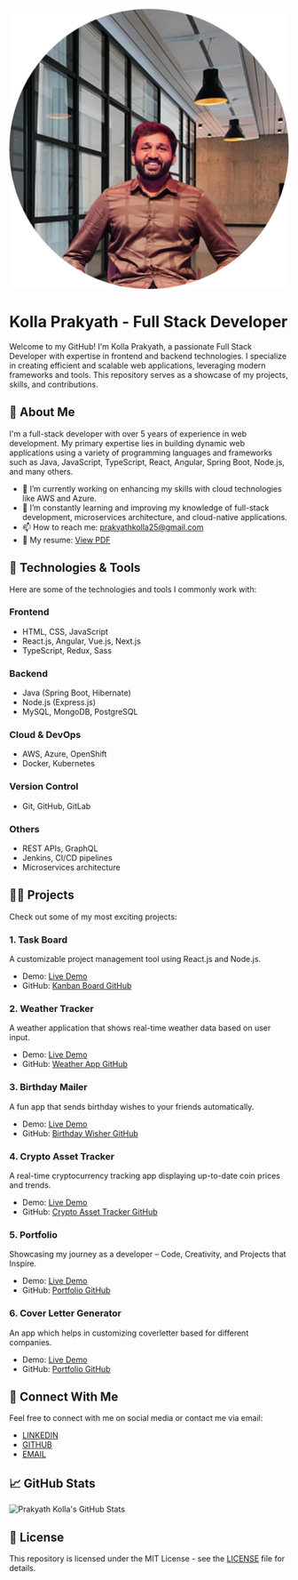 ![logo](https://github.com/prakyathkolla/prakyathkolla/blob/main/heading.png)

# Kolla Prakyath - Full Stack Developer

Welcome to my GitHub! I'm Kolla Prakyath, a passionate Full Stack Developer with expertise in frontend and backend technologies. I specialize in creating efficient and scalable web applications, leveraging modern frameworks and tools. This repository serves as a showcase of my projects, skills, and contributions.

## 🚀 About Me

I'm a full-stack developer with over 5 years of experience in web development. My primary expertise lies in building dynamic web applications using a variety of programming languages and frameworks such as Java, JavaScript, TypeScript, React, Angular, Spring Boot, Node.js, and many others.

- 🔭 I’m currently working on enhancing my skills with cloud technologies like AWS and Azure.
- 🌱 I’m constantly learning and improving my knowledge of full-stack development, microservices architecture, and cloud-native applications.
- 📫 How to reach me: [prakyathkolla25@gmail.com](mailto:prakyathkolla25@gmail.com)
- 📄 My resume: [View PDF](https://github.com/prakyathkolla/prakyathkolla/blob/main/Kolla_Prakyath_FullStack_Resume.pdf)

## 🔧 Technologies & Tools

Here are some of the technologies and tools I commonly work with:

### Frontend
- HTML, CSS, JavaScript
- React.js, Angular, Vue.js, Next.js
- TypeScript, Redux, Sass

### Backend
- Java (Spring Boot, Hibernate)
- Node.js (Express.js)
- MySQL, MongoDB, PostgreSQL

### Cloud & DevOps
- AWS, Azure, OpenShift
- Docker, Kubernetes

### Version Control
- Git, GitHub, GitLab

### Others
- REST APIs, GraphQL
- Jenkins, CI/CD pipelines
- Microservices architecture

## 🧑‍💻 Projects

Check out some of my most exciting projects:

### 1. Task Board
A customizable project management tool using React.js and Node.js.
- Demo: [Live Demo](https://task-board.kollaprakyath.dev/)
- GitHub: [Kanban Board GitHub](https://github.com/prakyathkolla/Kanban-Board)

### 2. Weather Tracker
A weather application that shows real-time weather data based on user input.
- Demo: [Live Demo](https://weathertracker.kollaprakyath.dev/)
- GitHub: [Weather App GitHub](https://github.com/prakyathkolla/Weather-App)

### 3. Birthday Mailer
A fun app that sends birthday wishes to your friends automatically.
- Demo: [Live Demo](https://birthday-emailer.kollaprakyath.dev)
- GitHub: [Birthday Wisher GitHub](https://github.com/prakyathkolla/Birthday-Wisher)

### 4. Crypto Asset Tracker
A real-time cryptocurrency tracking app displaying up-to-date coin prices and trends.
- Demo: [Live Demo](https://crypto-asset-tracker.kollaprakyath.dev/)
- GitHub: [Crypto Asset Tracker GitHub](https://github.com/prakyathkolla/crypto-asset-tracker)
  
### 5. Portfolio
Showcasing my journey as a developer – Code, Creativity, and Projects that Inspire.
- Demo: [Live Demo](https://kollaprakyath.dev/)
- GitHub: [Portfolio GitHub](https://github.com/prakyathkolla/Portfolio)

### 6. Cover Letter Generator
An app which helps in customizing coverletter based for different companies.
- Demo: [Live Demo](https://coverletter.kollaprakyath.dev/)
- GitHub: [Portfolio GitHub](https://github.com/prakyathkolla/customized-coverletter-generator)

## 💬 Connect With Me

Feel free to connect with me on social media or contact me via email:

- [LINKEDIN](https://www.linkedin.com/in/kolla-prakyath)
- [GITHUB](https://github.com/prakyathkolla)
- [EMAIL](mailto:prakyathkolla25@gmail.com)

## 📈 GitHub Stats

![Prakyath Kolla's GitHub Stats](https://github-readme-stats.vercel.app/api?username=prakyathkolla&show_icons=true&count_private=true&hide=prs&theme=radical)

## 🔖 License

This repository is licensed under the MIT License - see the [LICENSE](LICENSE) file for details.
